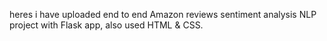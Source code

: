 heres i have uploaded end to end Amazon reviews sentiment analysis NLP project with Flask app, also used HTML & CSS.
